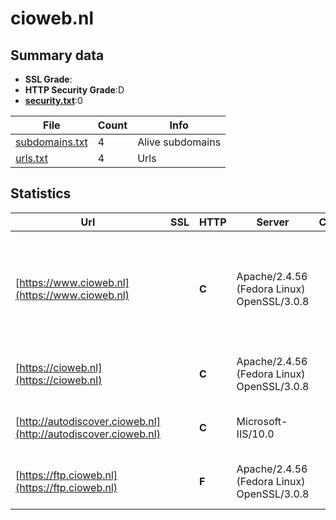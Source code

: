 

# cioweb.nl
## Summary data


 - **SSL Grade**:
 - **HTTP Security Grade**:D
 - **[security.txt](https://www.digitaleoverheid.nl/nieuws/standaard-security-txt-nu-verplicht-voor-overheid/)**:0


| File       | Count | Info |
|------------|-------|------|
|[subdomains.txt](/data/cioweb.nl/subdomains.txt)|4|Alive subdomains|
|[urls.txt](/data/cioweb.nl/urls.txt)|4|Urls|


## Statistics


| Url | SSL | HTTP | Server | Cookie | HSTS | CORS | CTO | CSP | XFO | XXP | RP |FP| Tech |Title |
|--------|-------|-------|------|------|------|------|------|------|------|------|------|------|------|------|
|[https://www.cioweb.nl](https://www.cioweb.nl)| | **C**|Apache/2.4.56 (Fedora Linux) OpenSSL/3.0.8| |:white_check_mark: | | | | | | :white_check_mark: | |Apache HTTP Server:2.4.56 Fedora HSTS MySQL OpenSSL:3.0.8 PHP:8.1.16 UIKit WordPress:6.7.1 Yoast SEO:24.4|Welkom op CIO we...|
|[https://cioweb.nl](https://cioweb.nl)| | **C**|Apache/2.4.56 (Fedora Linux) OpenSSL/3.0.8| |:white_check_mark: | | | | | | :white_check_mark: | |Apache HTTP Server:2.4.56 Fedora HSTS OpenSSL:3.0.8|301 Moved Perman...|
|[http://autodiscover.cioweb.nl](http://autodiscover.cioweb.nl)| | **C**|Microsoft-IIS/10.0| |:white_check_mark: | | | | | | :white_check_mark: | |IIS:10.0 Microsoft ASP.NET Windows Server||
|[https://ftp.cioweb.nl](https://ftp.cioweb.nl)| | **F**|Apache/2.4.56 (Fedora Linux) OpenSSL/3.0.8| | | | | | | | :white_check_mark: | |Apache HTTP Server:2.4.56 Fedora HSTS OpenSSL:3.0.8|301 Moved Perman...|


